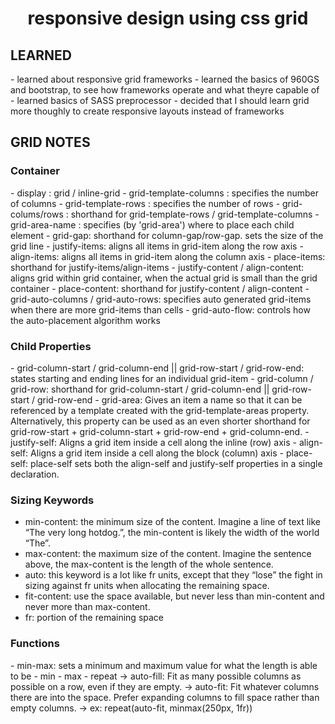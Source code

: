 <h1 align='center'>responsive design using css grid</h1>

<h2 >LEARNED</h2>
- learned about responsive grid frameworks
- learned the basics of 960GS and bootstrap, to see how frameworks operate and what theyre capable of
- learned basics of SASS preprocessor
- decided that I should learn grid more thoughly to create responsive layouts instead of frameworks

<h2 >GRID NOTES</h2>

<h3>Container</h3>
- display : grid / inline-grid
- grid-template-columns : specifies the number of columns
- grid-template-rows : specifies the number of rows
- grid-colums/rows : shorthand for grid-template-rows / grid-template-columns
- grid-area-name : specifies (by 'grid-area') where to place each child element
- grid-gap: shorthand for column-gap/row-gap. sets the size of the grid line
- justify-items: aligns all items in grid-item along the row axis
- align-items: aligns all items in grid-item along the column axis
- place-items: shorthand for justify-items/align-items
- justify-content / align-content: aligns grid within grid container, when the actual grid is small than the grid container
- place-content: shorthand for justify-content / align-content
- grid-auto-columns / grid-auto-rows: specifies auto generated grid-items when there are more grid-items than cells
- grid-auto-flow: controls how the auto-placement algorithm works

<h3>Child Properties</h3>
- grid-column-start / grid-column-end || grid-row-start / grid-row-end: states starting and ending lines for an individual grid-item
- grid-column / grid-row: shorthand for grid-column-start / grid-column-end || grid-row-start / grid-row-end
- grid-area: Gives an item a name so that it can be referenced by a template created with the grid-template-areas property. Alternatively, this property can be used as an even shorter shorthand for grid-row-start + grid-column-start + grid-row-end + grid-column-end.
- justify-self: Aligns a grid item inside a cell along the inline (row) axis
- align-self: Aligns a grid item inside a cell along the block (column) axis
- place-self: place-self sets both the align-self and justify-self properties in a single declaration.

<h3>Sizing Keywords</h3>

- min-content: the minimum size of the content. Imagine a line of text like “The very long hotdog.”, the min-content is likely the width of the world “The”.
- max-content: the maximum size of the content. Imagine the sentence above, the max-content is the length of the whole sentence.
- auto: this keyword is a lot like fr units, except that they “lose” the fight in sizing against fr units when allocating the remaining space.
- fit-content: use the space available, but never less than min-content and never more than max-content.
- fr: portion of the remaining space

<h3>Functions</h3>
- min-max: sets a minimum and maximum value for what the length is able to be
- min
- max
- repeat
-> auto-fill: Fit as many possible columns as possible on a row, even if they are empty.
-> auto-fit: Fit whatever columns there are into the space. Prefer expanding columns to fill space rather than empty columns.
-> ex: repeat(auto-fit, minmax(250px, 1fr))
